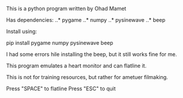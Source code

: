 This is a python program written by Ohad Mamet

Has dependencies:
..* pygame
..* numpy
..* pysinewave
..* beep

Install using:

pip install pygame numpy pysinewave beep

I had some errors hile installing the beep, but it still works fine for me.


This program emulates a heart monitor and can flatline it.

This is not for training resources, but rather for ametuer filmaking.


Press "SPACE" to flatline
Press "ESC" to quit